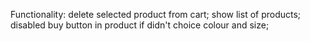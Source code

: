Functionality:
  delete selected product from cart;
  show list of products;
  disabled buy button in product if didn't choice colour and size;